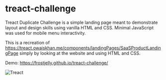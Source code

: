 # treact-challenge

Treact Duplicate Challenge is a simple landing page meant to demonstrate layout and design skills using vanilla HTML and CSS. Minimal JavaScript was used for mobile menu interactivity. 

This is a recreation of https://treact.owaiskhan.me/components/landingPages/SaaSProductLandingPage simply by looking at the website and using HTML and CSS.

Demo: https://frostjelly.github.io/treact-challenge/ 


![Treact](https://github.com/frostjelly/treact-challenge/assets/101598503/1312cef3-ace6-47b9-a8ce-0ed2a1dc9684)
